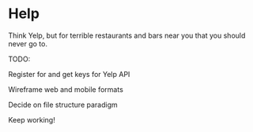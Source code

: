 # Help
Think Yelp, but for terrible restaurants and bars near you that you should never go to.

TODO:

Register for and get keys for Yelp API

Wireframe web and mobile formats

Decide on file structure paradigm

Keep working!